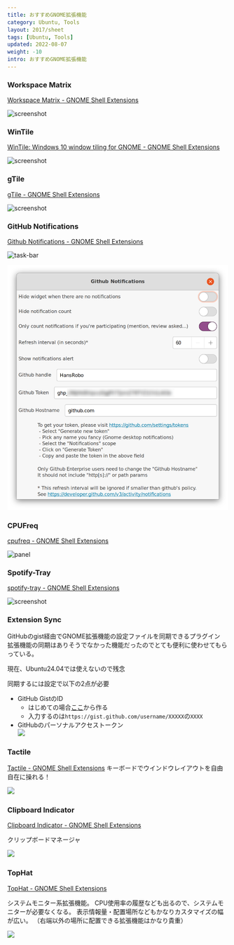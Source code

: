 ```yaml
---
title: おすすめGNOME拡張機能
category: Ubuntu, Tools
layout: 2017/sheet
tags: [Ubuntu, Tools]
updated: 2022-08-07
weight: -10
intro: おすすめGNOME拡張機能
---
```




### Workspace Matrix

[Workspace Matrix - GNOME Shell Extensions](https://extensions.gnome.org/extension/1485/workspace-matrix/)

![screenshot](https://extensions.gnome.org/extension-data/screenshots/screenshot_1485.png)

### WinTile

[WinTile: Windows 10 window tiling for GNOME - GNOME Shell Extensions](https://extensions.gnome.org/extension/1723/wintile-windows-10-window-tiling-for-gnome/)

![screenshot](https://extensions.gnome.org/extension-data/screenshots/screenshot_1723.png)

### gTile

[gTile - GNOME Shell Extensions](https://extensions.gnome.org/extension/28/gtile/)

![screenshot](https://extensions.gnome.org/extension-data/screenshots/screenshot_28.png)

### GitHub Notifications

[Github Notifications - GNOME Shell Extensions](https://extensions.gnome.org/extension/1125/github-notifications/)

![task-bar](https://extensions.gnome.org/extension-data/screenshots/screenshot_1125_WJMldKq.png)

![setting](https://raw.githubusercontent.com/HansRobo/mycheatsheets/master/assets/images/github-notifications-settings.png)

### CPUFreq

<!-- cspell:ignore cpufreq -->

[cpufreq - GNOME Shell Extensions](https://extensions.gnome.org/extension/1082/cpufreq/)

![panel](https://extensions.gnome.org/extension-data/screenshots/screenshot_1082_8G7gjUt.png)

### Spotify-Tray

[spotify-tray - GNOME Shell Extensions](https://extensions.gnome.org/extension/4472/spotify-tray/)

![screenshot](https://extensions.gnome.org/extension-data/screenshots/screenshot_4472.png)

### Extension Sync

GitHubのgist経由でGNOME拡張機能の設定ファイルを同期できるプラグイン  
拡張機能の同期はありそうでなかった機能だったのでとても便利に使わせてもらっている。

現在、Ubuntu24.04では使えないので残念

同期するには設定で以下の2点が必要  

- GitHub GistのID  
  - はじめての場合[ここ](https://gist.github.com/)から作る  
  - 入力するのは`https://gist.github.com/username/XXXXX`の`XXXX`  
- GitHubのパーソナルアクセストークン  
![](https://camo.githubusercontent.com/4c0e0828590709add17450112c0e65a9b053f7aef2f6c24df274c3ff263404ae/68747470733a2f2f692e696d6775722e636f6d2f345376334a75732e706e67)

### Tactile

[Tactile - GNOME Shell Extensions](https://extensions.gnome.org/extension/4548/tactile/)
キーボードでウインドウレイアウトを自由自在に操れる！

![](https://extensions.gnome.org/extension-data/screenshots/screenshot_4548_Xf0qiGj.gif)

### Clipboard Indicator

[Clipboard Indicator - GNOME Shell Extensions](https://extensions.gnome.org/extension/779/clipboard-indicator/)

クリップボードマネージャ

![](https://extensions.gnome.org/extension-data/screenshots/screenshot_779_GiNDiJq.png)

### TopHat

[TopHat - GNOME Shell Extensions](https://extensions.gnome.org/extension/5219/tophat/)

システムモニター系拡張機能。
CPU使用率の履歴なども出るので、システムモニターが必要なくなる。
表示情報量・配置場所などもかなりカスタマイズの幅が広い。
（右端以外の場所に配置できる拡張機能はかなり貴重）

![](https://extensions.gnome.org/extension-data/screenshots/screenshot_5219_A3096R9.png)

